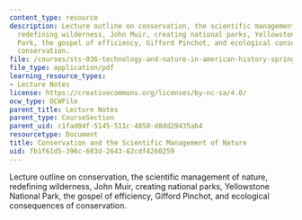 ```yaml
---
content_type: resource
description: Lecture outline on conservation, the scientific management of nature,
  redefining wilderness, John Muir, creating national parks, Yellowstone National
  Park, the gospel of efficiency, Gifford Pinchot, and ecological consequences of
  conservation.
file: /courses/sts-036-technology-and-nature-in-american-history-spring-2008/fb1f61d5396c603d264362cdf4260259_wk9_outline.pdf
file_type: application/pdf
learning_resource_types:
- Lecture Notes
license: https://creativecommons.org/licenses/by-nc-sa/4.0/
ocw_type: OCWFile
parent_title: Lecture Notes
parent_type: CourseSection
parent_uid: c1fad04f-5145-511c-4858-d8dd29435ab4
resourcetype: Document
title: Conservation and the Scientific Management of Nature
uid: fb1f61d5-396c-603d-2643-62cdf4260259
---
```

Lecture outline on conservation, the scientific management of nature, redefining wilderness, John Muir, creating national parks, Yellowstone National Park, the gospel of efficiency, Gifford Pinchot, and ecological consequences of conservation.